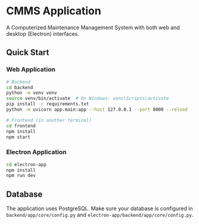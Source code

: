# CMMS Application

A Computerized Maintenance Management System with both web and desktop (Electron) interfaces.

## Quick Start

### Web Application
```bash
# Backend
cd backend
python -m venv venv
source venv/bin/activate  # On Windows: venv\Scripts\activate
pip install -r requirements.txt
python -m uvicorn app.main:app --host 127.0.0.1 --port 8000 --reload

# Frontend (in another terminal)
cd frontend
npm install
npm start
```

### Electron Application
```bash
cd electron-app
npm install
npm run dev
```

## Database
The application uses PostgreSQL. Make sure your database is configured in `backend/app/core/config.py` and `electron-app/backend/app/core/config.py`. 
